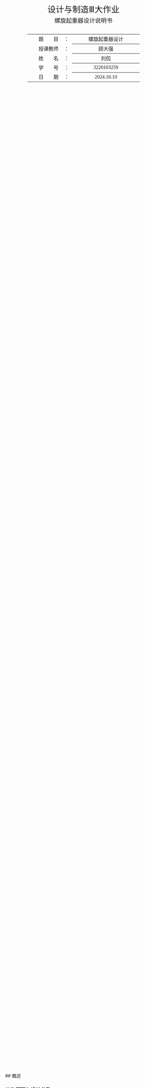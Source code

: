 <div class="cover" style="page-break-after:always;font-family:方正公文仿宋;width:100%;height:100%;border:none;margin: 0 auto;text-align:center;">
    <div style="width:60%;margin: 0 auto;height:0;padding-bottom:10%;">
        <br/>
        <img src="https://raw.githubusercontent.com/Keldos-Li/pictures/main/typora-latex-theme/ZJU-name.svg" alt="校名" style="width:100%;"/>
    </div>
    <br/><br/><br/><br/><br/>
    <div style="width:60%;margin: 0 auto;height:0;padding-bottom:40%;">
        <img src="https://raw.githubusercontent.com/Keldos-Li/pictures/main/typora-latex-theme/ZJU-logo.svg" alt="校徽" style="width:100%;"/>
    </div>
    <br/><br/><br/><br/><br/><br/><br/><br/>
    <span style="font-family:华文黑体Bold;text-align:center;font-size:20pt;margin: 10pt auto;line-height:30pt;text-indent:0;">设计与制造Ⅲ大作业</span>
    <p style="text-align:center;font-size:14pt;margin: 0 auto;text-indent:0;">螺旋起重器设计说明书</p>
    <br/>
    <br/>
    <table style="border:none;text-align:center;width:72%;font-family:仿宋;font-size:14px; margin: 0 auto;">
        <tbody style="font-family:方正公文仿宋;font-size:12pt;">
            <tr style="font-weight:normal;"> 
                <td style="width:20%;text-align:right;">题　　目</td>
                <td style="width:2%">：</td> 
                <td style="width:40%;font-weight:normal;border-bottom: 1px solid;text-align:center;font-family:华文仿宋; text-indent:0;">螺旋起重器设计</td>     
            </tr>
            <tr style="font-weight:normal;"> 
                <td style="width:20%;text-align:right;">授课教师</td>
                <td style="width:2%">：</td> 
                <td style="width:40%;font-weight:normal;border-bottom: 1px solid;text-align:center;font-family:华文仿宋;text-indent:0;">顾大强 </td>     
            </tr>
            <tr style="font-weight:normal;"> 
                <td style="width:20%;text-align:right;">姓　　名</td>
                <td style="width:2%">：</td> 
                <td style="width:40%;font-weight:normal;border-bottom: 1px solid;text-align:center;font-family:华文仿宋;text-indent:0;">刘侃</td>     
            </tr>
            <tr style="font-weight:normal;"> 
                <td style="width:20%;text-align:right;">学　　号</td>
                <td style="width:2%">：</td> 
                <td style="width:40%;font-weight:normal;border-bottom: 1px solid;text-align:center;font-family:华文仿宋;text-indent:0;">3220103259</td>     
            </tr>
            <tr style="font-weight:normal;"> 
                <td style="width:20%;text-align:right;">日　　期</td>
                <td style="width:2%">：</td> 
                <td style="width:40%;font-weight:normal;border-bottom: 1px solid;text-align:center;font-family:华文仿宋;text-indent:0;">2024.10.10</td>     
            </tr>
        </tbody>              
    </table>
</div>
## 概述

### 工作原理与设计参数

螺旋千斤顶通过往复扳动手柄，旋转杆带动螺母，使举重螺杆旋转，从而使升降托杯获得起升或下降，达到起重拉力的功能。千斤顶利用螺旋传动，将螺杆的回转运动变为直线运动，同时传递运动和动力。螺旋传动具有传动比大、能实现自锁、结构紧凑、精度高等优点。

| 设计参数        | 数值 [单位] |
| --------------- | ----------- |
| 最大起升重量$Q$ | 20 [kN]     |
| 最大起升距离$h$ | 120 [mm]    |

千斤顶的选材与设计需要满足使用功能要求、经济性要求、寿命与可靠性要求等。

### 方案设计（简图）

#### 方案1：立式螺旋千斤顶

如图，手柄可以滑动来调整力臂长度，转动手柄使螺杆上升，从而顶起重物。

<div>			<!--块级封装-->
    <center>	<!--将图片和文字居中-->
    <img src="C:\Users\刘侃\Desktop\2025秋冬学期文件\设计与制造Ⅲ\螺旋起重器设计\简图.png"
         alt="无法显示图片时显示的文字"
         style="zoom:0.8"/>
    <br>		<!--换行-->
    图1 立式螺旋千斤顶简图	<!--标题-->
    </center>
</div>


#### 方案2：剪式螺旋千斤顶

如图，螺杆两侧旋向相反，转动手柄可使两侧螺母朝相反方向移动，顶起或放下重物。

<div>			<!--块级封装-->
    <center>	<!--将图片和文字居中-->
    <img src="C:\Users\刘侃\Desktop\2025秋冬学期文件\设计与制造Ⅲ\螺旋起重器设计\简图2.png"
         alt="无法显示图片时显示的文字"
         style="zoom:这里写图片的缩放百分比"/>
    <br>		<!--换行-->
    图2 剪式螺旋千斤顶简图	<!--标题-->
    </center>
</div>

下面以方案1为例，进行设计计算。

## 螺杆的设计与计算

### 螺杆螺纹类型的选择

根据螺杆与螺母的运动关系，千斤顶中螺母固定，螺杆转动并移动，其用途属于传力螺旋。由设计要求选择**单线螺纹**（GB5796-86），螺纹常用**右旋螺纹**，滑动螺旋传动常用梯形和锯齿形螺纹。梯形螺纹内外螺纹以锥面贴紧不易松动，牙根强度高，对中性好，因此选择**梯形螺纹**展开计算，其牙形剖面呈等腰梯形，牙形角$\alpha=30^\circ$。

### 螺杆材料的选择

螺杆材料常用$Q235$、$Q275$、$45$、$50$号钢等，对于重要传动要求耐磨性高时，可以采用$T12$、$65Mn$、$40Cr$、$18CrMnTi$等合金钢。考虑到千斤顶转速较低，单个作用面受力不大，且综合经济因素，选用常用的$45$号钢。查询国家标准《优质碳素结构钢》（GB/T699-2015）,$45$ 号钢的抗拉刚度为$\sigma_b=600MPa$，$\sigma_s=355MPa$,弹性模量$E=2.06\times10^5MPa$。

### 确定螺纹直径

耐磨性计算需要限制螺纹工作表面的压强 $p$ 不超过螺旋传动副的许用压强 $[p]$，即
$$
p  =\frac{Q}{\pi d_2 h Z}=\frac{QP}{\pi d_2 h H}\leq[p]
$$
其中 $Q$ 为轴向载荷，$d_2$ 为螺纹中径，$H$ 为螺母高度，$P$ 为螺距，$h$ 为螺纹接触高度。则有
$$
d_2\geq\sqrt{\frac{Q}{\pi\varphi\psi[p]}}
$$
其中$\psi=\frac{H}{d_2}$，代表螺母高度与螺纹中径的比值；$\varphi=\frac{h}{P}$，代表螺纹接触高度与螺距的比值。对于梯形螺纹，$\varphi=0.5$，由于螺母为整体螺母，一般取$\psi=1.2\sim2.5$，此处取中间值$\psi=1.8$。

此处螺旋传动副的螺杆—螺母材料选择钢对青铜，考虑螺旋千斤顶的工作条件为低速、人力传动，许用压强$[p]=18\sim25MPa$，此处取中间值$[p]=20MPa$。 根据 1.1 中的载荷要求，载荷力为$Q=20kN$，代入计算得
$$
d_2\geq18.81mm
$$
根据国家标准《梯形螺纹 第 2 部分：直径与螺距系列》(GB/T 5796.2-2022)，优先选用第一系列，公称直径取 $d=28mm$。 根据《梯形螺纹 第 3 部分：基本尺寸》(GB/T 5796.3-2022)，螺纹中径为 $d_2=25.500mm$，螺距为 $P=5mm$，计算得螺母高度为 $H=\psi d_2=45.9mm$。考虑到螺纹间载荷实际分布不均匀，螺母螺纹圈数$Z$不应超过10，否则需要更换材料或增大直径，验算得$Z=\frac{H}{P}=9.18<10$，**满足要求**。

此时表面工作压力
$$
p=\frac{Q}{\pi d_2 \varphi H}=10.88MPa<[p]=20MPa
$$
**满足要求**。单线螺纹导程 $S=P=5mm$，亦可以计算出螺纹牙根部宽度 $b=0.65P=3.25mm$ 和螺纹升角 $\lambda=\arctan\frac{S}{\pi d_2}=3.571^\circ$。

此时有

| 公称直径 [mm] | 螺距 [mm] | 内/外螺纹中径 $d_2=D_2$[mm] | 内螺纹大径$D_4$ [mm] | 外螺纹小径 $d_3$[mm] | 内螺纹小径 $D_1$[mm] | 螺纹牙根部宽度$b$ [mm] | 螺纹升角$\lambda$ | 牙形角$\alpha$ |
| ------------- | --------- | --------------------------- | -------------------- | -------------------- | -------------------- | ---------------------- | ----------------- | -------------- |
| 28            | 5         | 25.500                      | 28.500               | 22.500               | 23.000               | 3.25                   | 3.571°            | 30°            |

---

### 自锁验算

钢对青铜的摩擦系数 $\mu = 0.08 \sim 0.10$，取小值 $\mu = 0.08$，梯形螺纹的牙形角 $\alpha = 30^\circ$。

$$
\varphi_v=\arctan\frac{\mu}{\cos\beta}=\arctan\frac{\mu}{\cos\frac{\alpha}{2}}=4.735^\circ\\
\lambda=3.571^\circ<\varphi_v
$$

故螺旋副**满足自锁条件**。

### 螺杆结构设计

螺杆上端用于支承托杯$10$并在其中插装手柄$ 7$，因此需要加大直径。暂取 $D_S=2d = 56mm$，膨大部分长度取 $l_s = 1.5d=42mm$。

手柄孔径 $d_k$ 的大小根据手柄直径$d_p$决定，$d_k \approx d_p + (0.5 \sim 1)mm$ ，取 $d_k = 22.5mm$ 。

为了便于切制螺纹，螺纹上端应设有退刀槽。退刀槽的直径 $d_c$ 应比螺杆小径 $D_1$ 约小 $0.2 \sim 0.5mm$ 。退刀槽的宽度可取为 $l_c = 1.5P \approx 8mm$ ，退刀槽直径 $d_c = 22mm$。

为了便于螺杆旋入螺母，螺杆下端应有倒角，在设计中倒角统一取$c2$。

考虑千斤顶最大升程、退刀槽宽度、真实螺母高度（在 3.2 中计算），螺杆等效长度
$$
l_B =h+l_c+H'= 178mm
$$

### 螺杆强度校核

受力较大的螺杆需要用第四强度理论进行强度计算，螺杆工作时承受轴向压力 $Q$ 和扭矩 $T$ 的作用，螺杆危险截面上既有压缩应力，又有切应力。螺杆受到的扭矩

$$
T = \frac{Qd_2\tan(\psi+\varphi_v)}{2}=29.21N\cdot m
$$

螺杆材料为$ 45 $号钢，安全系数为 $3\sim5$，取最大值$5$，许用应力 $[\sigma]= \sigma_s/5=71MPa$ ,

$$
\sigma = \sqrt{\sigma^2+3\tau^2}=\sqrt{\left(\frac{Q}{A}\right)^2 + 3\left(\frac{T}{W_T}\right)^2}
$$

其中，对于圆柱体螺杆$A=\frac{\pi d_3^2}{4}$,$W_T=\frac{\pi d_3^3}{16}=A\frac{d_3}{4}$。螺杆的内螺纹小径 $d_3 = 22.500mm$，代入计算得到 $\sigma = 55.15MPa<[\sigma]=71MPa$ ，故该螺杆**满足强度要求**。

### 稳定性校核

对于长径比大的受压螺杆，当轴向负载 $Q$ 大于某一临界值时，螺杆就会突然发生侧曲而丧失其稳定性，存在临界载荷$Q_c$，螺杆的稳定性条件
$$
\frac{Q_c}{Q}\geq S_s
$$
其中$S_s$为保证螺杆不失稳的最小安全系数，对于传力螺旋传动$S_s=3.5\sim 5.0$，取最大值$S_s=5$。根据材料力学，失稳时的临界载荷$Q$与螺杆的柔度$\lambda_s = \frac{\mu l}{i}$的值有关，式中$l$为螺杆承受压力的一段长度，$i$为螺杆危险截面的惯性半径，若危险截面可近似看做是直径为$d_3$（螺纹小径）的圆，则$i=\frac{d_3}{4}$，单位均为$mm$，$\mu$为螺杆的长度系数，对于螺旋千斤顶可视为一端固定一端自由，取$\mu=2$。
$$
\lambda_s = \frac{\mu l_B}{i}=63.29>40
$$
需要进行稳定性校核。当$40<\lambda_s<100$时，对于优质碳素钢，取
$$
Q_c = (461-2.568\lambda_s)\frac{\pi d_3^2}{4}=118.67kN
$$

$$
\frac{Q_c}{Q} =5.934>S_s=5
$$

故该螺杆**满足稳定性条件**。

### 挡圈设计

为了防止工作时螺杆从螺母中脱出，在螺杆下端必须安置钢制挡圈 (GB/T 891-1986)，挡圈用十字槽沉头螺钉 (GB/T 819.1-2016) 固定在螺杆端部。

由 GB891-86 查得，对于公称直径 $d = 28$ mm 的螺钉紧固轴端挡圈应选用的挡圈公称直径为 $D = 35 mm$，$H = 5 mm$，$L = 10 mm$，小径 $d = 6.6 mm$，$d_1 = 3.2mm$，$D_1 = 13mm$，$c = 1mm$，螺钉 $M6 \times 16$。

## 螺母设计与计算

### 螺母材料选取与结构设计

螺母的材料除了足够的强度，还需要与螺杆材料配合时摩擦系数小并耐磨。为适应重载低速传动，这里选用铸造铝青铜$\text{ZQAl9-4-4-2}$ ，查询得许用切应力 $[\tau] = 30\sim40MPa$ ，许用弯曲应力 $[\sigma_b] = 40\sim60MPa$。

### 确定螺纹旋合圈数与螺母高度

螺母高度 $H =\psi d_2= 45.9mm$，螺纹工作圈数
$$
u=\frac{H}{P}=9.18
$$
考虑退刀槽的影响面设计螺母圈数（取整数）
$$
u'=u+1=10.18\approx10
$$
此时螺母的实际高度
$$
H'=u'P=50mm
$$


### 螺母螺牙强度校核

螺纹牙多发生剪切和挤压破坏，一般螺母的强度低于螺杆，故只需要校核螺母螺纹牙强度。

螺纹牙危险截面的剪切强度条件

$$
\tau = \frac{Q}{\pi D_4 b u'}\leq[\tau]
$$
螺纹牙危险界面弯曲强度条件
$$
\sigma = \frac{6Ql}{\pi D_4 b^2 u'}\leq[\sigma_b]
$$
其中b为螺纹牙根部的厚度，对于梯形螺纹，$b = 0.65P = 3.25mm$，$l$ 为弯曲力臂，$ l = \frac{D-D_2}{2} =1.5mm$，内螺纹大径$D_4=28.5mm$。对于青铜材料，许用切应力 $[ \tau ] = 30\sim40MPa$，许用弯曲应力 $[ \sigma_b ] = 40\sim60MPa$，这里取小值，$ [ \tau ] = 30 \text{ MPa} $，$[\sigma_b]=40MPa$。代入数据计算
$$
\tau=\frac{Q}{\pi D_4 b u'}=6.87MPa\leq[\tau]\\
\sigma=\frac{6Ql}{\pi D_4 b^2u'}=19.03MPa\leq[\sigma_b]
$$
故螺母螺纹牙**满足强度要求**。

### 螺母外部尺寸设计与校核
取螺母外径 $D_N = 50mm\approx1.8d$，螺母凸缘直径 $D_{N1}=65mm=1.3D_N$，螺母凸缘厚度 $a=22mm=0.4H'$。

#### 拉扭组合校核
螺母凸缘处受拉、扭组合作用，需要进行强度校核，由于数据信息少，扭转力矩大小难以精确计算，估算拉应力约为 $F = 35kN\cdot m\approx1.3Q$,
$$
\sigma'=\frac{F}{0.25\pi(D_N^2-d^2)}<[\sigma]
$$
取许用拉应力 $[ \sigma ] = 40\text{MPa}$，计算得到$$ \sigma' = 19.29 \text{ MPa} < [ \sigma ] = 40 \text{ MPa} $$，**满足强度要求**。

#### 凸缘与底座挤压校核
凸缘与底座接触部分存在挤压，需要进行挤压强度计算，
$$
\sigma_p=\frac{Q}{0.25\pi(D_{N1}^2-D_N^2)}<[\sigma_p]
$$
取许用挤压应力 $[ \sigma_p ] = 75\text{MPa}$，计算得到$$ \sigma_p' = 19.19 \text{ MPa} < [ \sigma_p ] = 75 \text{ MPa} $$，故可以认为**满足挤压强度要求**。

#### 凸缘根部强度计算
凸缘根部需要进行弯曲强度计算，
$$
\sigma_b=\frac{Q(D_{N1}-D_N)}{\pi D_Na^2}<[\sigma_b]
$$
代入计算$\sigma_b'=3.95\text{MPa}<[\sigma_b]$，**满足弯曲强度要求**。

根据 $\text{GB/T 77-2007}$，这里使用内六角平端紧定螺钉 $\text{M12}$。

## 托杯设计与计算

### 托杯材料选择与结构设计
托杯用于承托重物，可以用$\text{ Q235}$ 钢模锻制成，材料为$\text{ Q235}$。其结构尺寸见图。为了与重物接触良好并防止相对滑动，在杯托上表面制有切口的沟纹。为了防止杯托从螺杆端部脱落，在螺杆上端装有挡板。

### 托杯尺寸设计与强度校核
当螺杆转动时，杯托和重物不作相对转动。因此在起重时，杯托底部与螺杆和接触面有相对滑动。为了避免过快磨损，一方面需要润滑，另一方面还需要验算接触面间的压力强度。
$$
p=\frac{Q}{\frac{\pi}{4}(D_S'^2-D_S''^2)}\leq[p]
$$
其中，$[ p ]$ 为许用压强，应为杯托与螺杆材料许用压强的较小值，查表知$\text{Q235}$的许用压强较小，取 $[ p ] =[p]_\text{杯} =225$ MPa。

取杯托外径$D_S=58mm$，杯托直径$D_S'=D_S-(2\sim4)$，取$D_S'=54mm$，直径$D_S''=d+(1\sim2)$，取$D_S''=30mm$，代入公式
$$
p=\frac{Q}{\frac{\pi}{4}(D_S'^2-D_S''^2)}=12.63MPa\leq[p]=225MPa
$$
**满足强度要求**。

杯托外口径$D_3=70\approx2.5dmm$。杯托厚度取$\delta=8mm$，杯底厚度为$\delta_b\approx1.5\delta=10mm$，沟纹宽度为$1.5\delta=12mm$，沟纹深度为$\delta_d=\delta/2=6mm$，杯托高度为$h_c\approx2d=60mm$，为保证杯托可以转动，螺杆顶部的垫片和杯托底部留有间隙，间隙值为$3\sim4mm$，因承受力不大，故取值为$3mm$。

## 手柄设计与计算

### 手柄材料选择与结构设计

手柄的材料选择为常用的 45 号钢。其许用应力常取为 $[\sigma] = 160MPa$。将手柄插入螺杆上部的孔中，为防止手柄从孔中滑出，在手柄两端应加上手把，并用螺钉固定。

### 确定手柄长度

手柄上的工作转矩包括螺纹副摩擦力矩与接触面摩擦力矩
$$
T=F_HL_H=T_1+T_2
$$
螺旋副间的摩擦阻力矩
$$
T_1 =Q\tan(\psi+\rho_v) \frac{d_2}{2}
$$

杯托与轴端支承面的摩擦力矩
$$
T_2 =Q\cdot \frac{1}{3}f_c \frac{D_0^3-d_0^3}{D_0^2-d_0^2}
$$

取 $D_0=D_s'=54mm$,$d_0=D_s''=30mm$，人手的最大操作力 $F_H = 300N$，给出$f_c=0.12$，代入可求得$T_1=29.21N$，$T_2=51.77N$手柄的有效长度

$$
L_H=269.9mm
$$

取手柄长度为 $L_H = 271 mm$，该距离为螺杆中心到人手施力点的距离，考虑螺杆头部尺寸和人工握手距离，适当增加手柄实际长度。
$$
L_H'=L_H+\frac{D_S}{2}+50mm=350mm
$$

### 确定手柄直径

Q235 的许用应力 $[\sigma] = 160$ MPa，可将手柄看作一个悬臂梁，按照弯曲强度确定手柄直径,
$$
\sigma_b=\frac{F_HL_H}{W}=\frac{F_HL_H}{\frac{\pi}{32}d_k^3}\leq[\sigma_b]
$$
计算得到
$$
d_p\geq \sqrt[3]{\frac{32F_HL_H}{\pi[\sigma_b]}}=17.28mm
$$

可适当取大，取 $d_p = 22 mm$。

## 底座设计

底座材料常用铸铁$ HT150 $及$ HT200$，选用$ HT150$。铸件的壁厚取 $\delta = 10mm$，为防止裂纹和缩孔，对所有小于$120^\circ$的角取圆角$R2$。为了增加底座的稳定性，底部尺寸应大些，因此将其外形制成约$ 1:5 $的斜度。

底座高度考虑螺母高度，推程和一定的距离裕度，取$H = 180mm$，底座与螺母相套处直径为

$$
D_{B1} = D_N = 50 \text{mm}
$$

按照斜度计算底座斜段下方直径：

$$
D_{B2} = D_{B1 }+ \frac{1}{5}(H-H_2) =102 \text{mm}
$$

应按照挤压强度计算底座最大尺寸$D_{B3}$，其中灰铸铁和混凝土的许用挤压应力 $[\sigma_p] = 4.5MPa$
$$
\sigma_p=\frac{Q}{\frac{\pi}{4}(D_{B3}^2-D_{B2}^2)}\geq[\sigma_p]\\
D_{B3}\geq\sqrt{\frac{4Q}{\pi[\sigma_p]}+D_{B2}^2}=126.7mm
$$
适当取大，取底座最大尺寸 $d_{B3}=150mm$。

## 装配图绘制

见附页。

## 参考资料

1. 陈秀宁, 顾大强. 机械设计[M]. 第3版. 杭州: 浙江大学出版社，2018.
3. 刘鸿文, 材料力学$\text{I}$[M]. 第6版. 北京: 高等教育出版社, 2017: 316.

部分资料来源网络和机械设计有关国家标准。